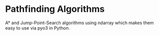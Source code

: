 # Pathfinding Algorithms
A* and Jump-Point-Search algorithms using ndarray which makes them easy to use via pyo3 in Python.
